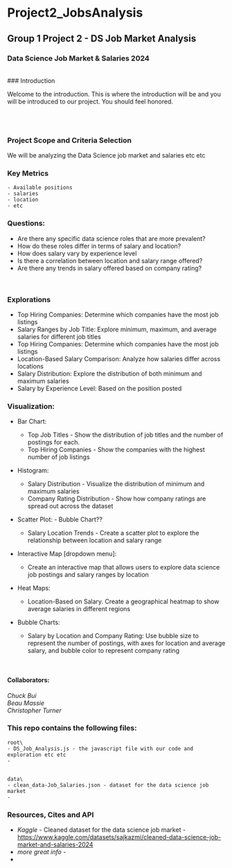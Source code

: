 # Project2_JobsAnalysis
## Group 1 Project 2 - DS Job Market Analysis

### Data Science Job Market & Salaries 2024

<br>
### Introduction

Welcome to the introduction. This is where the introduction will be and you will be introduced to our project. You should feel honored.

<br><br>
### Project Scope and Criteria Selection
We will be analyzing the Data Science job market and salaries etc etc

### Key Metrics
    - Available positions
    - salaries
    - location
    - etc

### Questions:
- Are there any specific data science roles that are more prevalent?
- How do these roles differ in terms of salary and location?
- How does salary vary by experience level
- Is there a correlation between location and salary range offered?
- Are there any trends in salary offered based on company rating?
<br>

### Explorations
- Top Hiring Companies: Determine which companies have the most job listings
- Salary Ranges by Job Title: Explore minimum, maximum, and average salaries for different job titles
- Top Hiring Companies: Determine which companies have the most job listings
- Location-Based Salary Comparison: Analyze how salaries differ across locations
- Salary Distribution: Explore the distribution of both minimum and maximum salaries
- Salary by Experience Level: Based on the position posted
  


### Visualization:
- Bar Chart:
    - Top Job Titles - Show the distribution of job titles and the number of postings for each.
    - Top Hiring Companies - Show the companies with the highest number of job listings
  
- Histogram:
    - Salary Distribution - Visualize the distribution of minimum and maximum salaries
    - Company Rating Distribution - Show how company ratings are spread out across the dataset
      
- Scatter Plot: - Bubble Chart??
    - Salary Location Trends - Create a scatter plot to explore the relationship between location and salary range
      
      
- Interactive Map [dropdown menu]:
    - Create an interactive map that allows users to explore data science job postings and salary ranges by location

- Heat Maps:
    - Location-Based on Salary. Create a geographical heatmap to show average salaries in different regions

- Bubble Charts:
    - Salary by Location and Company Rating: Use bubble size to represent the number of postings, with axes for location and average salary, and bubble color to represent company rating

<br>

#### Collaborators:
*Chuck Bui*<br>
*Beau Massie*<br>
*Christopher Turner*<br>
  



### This repo contains the following files:
    root\
    - DS_Job_Analysis.js - the javascript file with our code and exploration etc etc
    -

    
    data\
    - clean_data-Job_Salaries.json - dataset for the data science job market
    - 


### Resources, Cites and API
- *Kaggle* - Cleaned dataset for the data science job market - https://www.kaggle.com/datasets/sajkazmi/cleaned-data-science-job-market-and-salaries-2024
- *more great info* - 
- 
